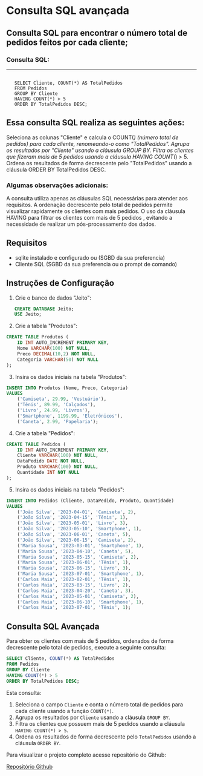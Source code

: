 # Consulta SQL avançada
## Consulta SQL para encontrar o número total de pedidos feitos por cada cliente;

### Consulta SQL:
--- 
~~~
   
   SELECT Cliente, COUNT(*) AS TotalPedidos
   FROM Pedidos
   GROUP BY Cliente
   HAVING COUNT(*) > 5
   ORDER BY TotalPedidos DESC;
~~~

## Essa consulta SQL realiza as seguintes ações:

Seleciona as colunas "Cliente" e calcula o COUNT(*) (número total de pedidos) para cada cliente, renomeando-o como "TotalPedidos".
Agrupa os resultados por "Cliente" usando a cláusula GROUP BY.
Filtra os clientes que fizeram mais de 5 pedidos usando a cláusula HAVING COUNT(*) > 5.
Ordena os resultados de forma decrescente pelo "TotalPedidos" usando a cláusula ORDER BY TotalPedidos DESC.

### Algumas observações adicionais:

A consulta utiliza apenas as cláusulas SQL necessárias para atender aos requisitos.
A ordenação decrescente pelo total de pedidos permite visualizar rapidamente os clientes com mais pedidos.
O uso da cláusula HAVING para filtrar os clientes com mais de 5 pedidos , evitando a necessidade de realizar um pós-processamento dos dados.


## Requisitos
- sqlite instalado e configurado ou (SGBD da sua preferencia)
- Cliente SQL (SGBD da sua preferencia ou o prompt de comando)

## Instruções de Configuração

1. Crie o banco de dados "Jeito":
~~~sql
   CREATE DATABASE Jeito;
   USE Jeito;
~~~

2. Crie a tabela "Produtos":
~~~sql
CREATE TABLE Produtos (
    ID INT AUTO_INCREMENT PRIMARY KEY,
    Nome VARCHAR(100) NOT NULL,
    Preco DECIMAL(10,2) NOT NULL,
    Categoria VARCHAR(50) NOT NULL
);
~~~

3. Insira os dados iniciais na tabela "Produtos":
~~~sql
INSERT INTO Produtos (Nome, Preco, Categoria)
VALUES
    ('Camiseta', 29.99, 'Vestuário'),
    ('Tênis', 89.99, 'Calçados'),
    ('Livro', 24.99, 'Livros'),
    ('Smartphone', 1199.99, 'Eletrônicos'),
    ('Caneta', 2.99, 'Papelaria');
~~~

4. Crie a tabela "Pedidos":
~~~sql
CREATE TABLE Pedidos (
    ID INT AUTO_INCREMENT PRIMARY KEY,
    Cliente VARCHAR(100) NOT NULL,
    DataPedido DATE NOT NULL,
    Produto VARCHAR(100) NOT NULL,
    Quantidade INT NOT NULL
);
~~~

5. Insira os dados iniciais na tabela "Pedidos":
~~~sql
INSERT INTO Pedidos (Cliente, DataPedido, Produto, Quantidade)
VALUES
    ('João Silva', '2023-04-01', 'Camiseta', 2),
    ('João Silva', '2023-04-15', 'Tênis', 1),
    ('João Silva', '2023-05-01', 'Livro', 3),
    ('João Silva', '2023-05-10', 'Smartphone', 1),
    ('João Silva', '2023-06-01', 'Caneta', 5),
    ('João Silva', '2023-06-15', 'Camiseta', 2),
    ('Maria Sousa', '2023-03-01', 'Smartphone', 1),
    ('Maria Sousa', '2023-04-10', 'Caneta', 5),
    ('Maria Sousa', '2023-05-15', 'Camiseta', 2),
    ('Maria Sousa', '2023-06-01', 'Tênis', 1),
    ('Maria Sousa', '2023-06-15', 'Livro', 3),
    ('Maria Sousa', '2023-07-01', 'Smartphone', 1),
    ('Carlos Maia', '2023-02-01', 'Tênis', 1),
    ('Carlos Maia', '2023-03-15', 'Livro', 2),
    ('Carlos Maia', '2023-04-20', 'Caneta', 3),
    ('Carlos Maia', '2023-05-01', 'Camiseta', 2),
    ('Carlos Maia', '2023-06-10', 'Smartphone', 1),
    ('Carlos Maia', '2023-07-01', 'Tênis', 1);
~~~

## Consulta SQL Avançada

Para obter os clientes com mais de 5 pedidos, ordenados de forma decrescente pelo total de pedidos, execute a seguinte consulta:

~~~sql
SELECT Cliente, COUNT(*) AS TotalPedidos
FROM Pedidos
GROUP BY Cliente
HAVING COUNT(*) > 5
ORDER BY TotalPedidos DESC;
~~~

Esta consulta:
1. Seleciona o campo `Cliente` e conta o número total de pedidos para cada cliente usando a função `COUNT(*)`.
2. Agrupa os resultados por `Cliente` usando a cláusula `GROUP BY`.
3. Filtra os clientes que possuem mais de 5 pedidos usando a cláusula `HAVING COUNT(*) > 5`.
4. Ordena os resultados de forma decrescente pelo `TotalPedidos` usando a cláusula `ORDER BY`.

Para visualizar o projeto completo acesse repositório do Github:

[Repositório Github](https://github.com/)
